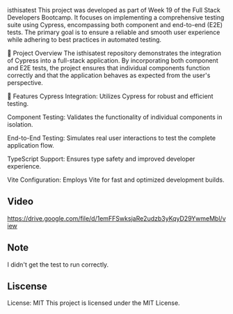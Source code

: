 isthisatest
This project was developed as part of Week 19 of the Full Stack Developers Bootcamp. It focuses on implementing a comprehensive testing suite using Cypress, encompassing both component and end-to-end (E2E) tests. The primary goal is to ensure a reliable and smooth user experience while adhering to best practices in automated testing.

🧪 Project Overview
The isthisatest repository demonstrates the integration of Cypress into a full-stack application. By incorporating both component and E2E tests, the project ensures that individual components function correctly and that the application behaves as expected from the user's perspective.

🚀 Features
Cypress Integration: Utilizes Cypress for robust and efficient testing.

Component Testing: Validates the functionality of individual components in isolation.

End-to-End Testing: Simulates real user interactions to test the complete application flow.

TypeScript Support: Ensures type safety and improved developer experience.

Vite Configuration: Employs Vite for fast and optimized development builds.

## Video
https://drive.google.com/file/d/1emFFSwksjaRe2udzb3yKqyD29YwmeMbl/view
## Note 
I didn't get the test to run correctly. 
## Liscense 
License: MIT This project is licensed under the MIT License.